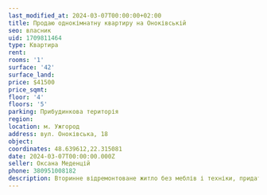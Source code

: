 ```yaml
---
last_modified_at: 2024-03-07T00:00:00+02:00
title: Продаю однокімнатну квартиру на Оноківській
seo: власник
uid: 1709811464
type: Квартира
rent:
rooms: '1'
surface: '42'
surface_land:
price: $41500
price_sqmt:
floor: '4'
floors: '5'
parking: Прибудинкова територія
region:
location: м. Ужгород
address: вул. Оноківська, 18
object:
coordinates: 48.639612,22.315081
date: 2024-03-07T00:00:00.000Z
seller: Оксана Меденцій
phone: 380951008182
description: Вторинне відремонтоване житло без меблів і техніки, придатне і готове для проживання
---
```

